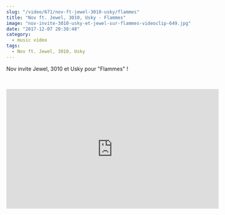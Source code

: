 ```yaml
--- 
slug: "/video/671/nov-ft-jewel-3010-usky/flammes"
title: "Nov ft. Jewel, 3010, Usky - Flammes"
image: "nov-invite-3010-usky-et-jewel-sur-flammes-videoclip-649.jpg"
date: "2017-12-07 20:38:48"
category:
  - music video
tags:
  - Nov ft. Jewel, 3010, Usky
---
```

<p>Nov invite Jewel, 3010 et Usky pour "Flammes" !</p><br/><p><iframe width="560" height="315" src="https://www.youtube.com/embed/gEw4_ulipEk" frameborder="0" gesture="media" allow="encrypted-media" allowfullscreen></iframe></p>